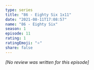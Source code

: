 ```yaml
---
type: series
title: "86 - Eighty Six 1x11"
date: "2021-08-11T17:08:57"
name: "86 - Eighty Six"
season: 1
episode: 11
rating: 1
ratingEmoji: "⭐️"
share: false
---
```


*[No review was written for this episode]*
